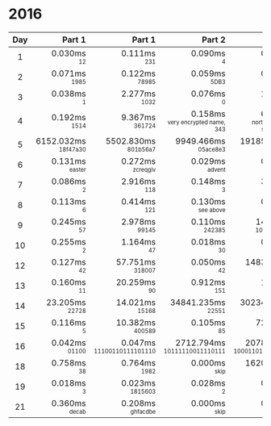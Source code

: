 # 2016

Day | Part 1 | Part 1 | Part 2 | Part 2
:---:|---:|---:|---:|---:
1 | 0.030ms <br/><sub><sup>12</sup></sub> | 0.111ms <br/><sub><sup>231</sup></sub> | 0.090ms <br/><sub><sup>4</sup></sub> | 0.293ms <br/><sub><sup>147</sup></sub> 
2 | 0.071ms <br/><sub><sup>1985</sup></sub> | 0.122ms <br/><sub><sup>78985</sup></sub> | 0.059ms <br/><sub><sup>5DB3</sup></sub> | 0.144ms <br/><sub><sup>57DD8</sup></sub> 
3 | 0.038ms <br/><sub><sup>1</sup></sub> | 2.277ms <br/><sub><sup>1032</sup></sub> | 0.076ms <br/><sub><sup>0</sup></sub> | 1.137ms <br/><sub><sup>1838</sup></sub> 
4 | 0.192ms <br/><sub><sup>1514</sup></sub> | 9.367ms <br/><sub><sup>361724</sup></sub> | 0.158ms <br/><sub><sup>very encrypted name, 343</sup></sub> | 6.605ms <br/><sub><sup>northpole object storage, 482</sup></sub> 
5 | 6152.032ms <br/><sub><sup>18f47a30</sup></sub> | 5502.830ms <br/><sub><sup>801b56a7</sup></sub> | 9949.466ms <br/><sub><sup>05ace8e3</sup></sub> | 19185.218ms <br/><sub><sup>424a0197</sup></sub> 
6 | 0.131ms <br/><sub><sup>easter</sup></sub> | 0.272ms <br/><sub><sup>zcreqgiv</sup></sub> | 0.029ms <br/><sub><sup>advent</sup></sub> | 0.006ms <br/><sub><sup>pljvorrk</sup></sub> 
7 | 0.086ms <br/><sub><sup>2</sup></sub> | 2.916ms <br/><sub><sup>118</sup></sub> | 0.148ms <br/><sub><sup>3</sup></sub> | 3.239ms <br/><sub><sup>260</sup></sub> 
8 | 0.113ms <br/><sub><sup>6</sup></sub> | 0.414ms <br/><sub><sup>121</sup></sub> | 0.130ms <br/><sub><sup>see above</sup></sub> | 0.022ms <br/><sub><sup>see above</sup></sub> 
9 | 0.245ms <br/><sub><sup>57</sup></sub> | 2.978ms <br/><sub><sup>99145</sup></sub> | 0.110ms <br/><sub><sup>242385</sup></sub> | 14.147ms <br/><sub><sup>10943094568</sup></sub> 
10 | 0.255ms <br/><sub><sup>2</sup></sub> | 1.164ms <br/><sub><sup>47</sup></sub> | 0.018ms <br/><sub><sup>30</sup></sub> | 0.003ms <br/><sub><sup>2666</sup></sub> 
12 | 0.127ms <br/><sub><sup>42</sup></sub> | 57.751ms <br/><sub><sup>318007</sup></sub> | 0.050ms <br/><sub><sup>42</sup></sub> | 1483.148ms <br/><sub><sup>9227661</sup></sub> 
13 | 0.160ms <br/><sub><sup>11</sup></sub> | 20.259ms <br/><sub><sup>90</sup></sub> | 0.912ms <br/><sub><sup>151</sup></sub> | 1.159ms <br/><sub><sup>135</sup></sub> 
14 | 23.205ms <br/><sub><sup>22728</sup></sub> | 14.021ms <br/><sub><sup>15168</sup></sub> | 34841.235ms <br/><sub><sup>22551</sup></sub> | 30234.495ms <br/><sub><sup>20864</sup></sub> 
15 | 0.116ms <br/><sub><sup>5</sup></sub> | 10.382ms <br/><sub><sup>400589</sup></sub> | 0.105ms <br/><sub><sup>85</sup></sub> | 72.940ms <br/><sub><sup>3045959</sup></sub> 
16 | 0.042ms <br/><sub><sup>01100</sup></sub> | 0.047ms <br/><sub><sup>11100110111101110</sup></sub> | 2712.794ms <br/><sub><sup>10111110011110111</sup></sub> | 2078.780ms <br/><sub><sup>10001101010000101</sup></sub> 
18 | 0.758ms <br/><sub><sup>38</sup></sub> | 0.764ms <br/><sub><sup>1982</sup></sub> | 0.000ms <br/><sub><sup>skip</sup></sub> | 1620.947ms <br/><sub><sup>20005203</sup></sub> 
19 | 0.018ms <br/><sub><sup>3</sup></sub> | 0.023ms <br/><sub><sup>1815603</sup></sub> | 0.028ms <br/><sub><sup>2</sup></sub> | 0.002ms <br/><sub><sup>1410630</sup></sub> 
21 | 0.360ms <br/><sub><sup>decab</sup></sub> | 0.208ms <br/><sub><sup>ghfacdbe</sup></sub> | 0.000ms <br/><sub><sup>skip</sup></sub> | 0.354ms <br/><sub><sup>fhgcdaeb</sup></sub> 
